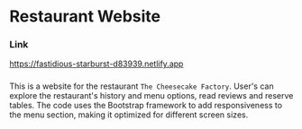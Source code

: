 # Restaurant Website

### Link

https://fastidious-starburst-d83939.netlify.app

###

This is a website for the restaurant `The Cheesecake Factory`. User's can explore the restaurant's history and menu options, read reviews and reserve tables. The code uses the Bootstrap framework to add responsiveness to the menu section, making it optimized for different screen sizes.
